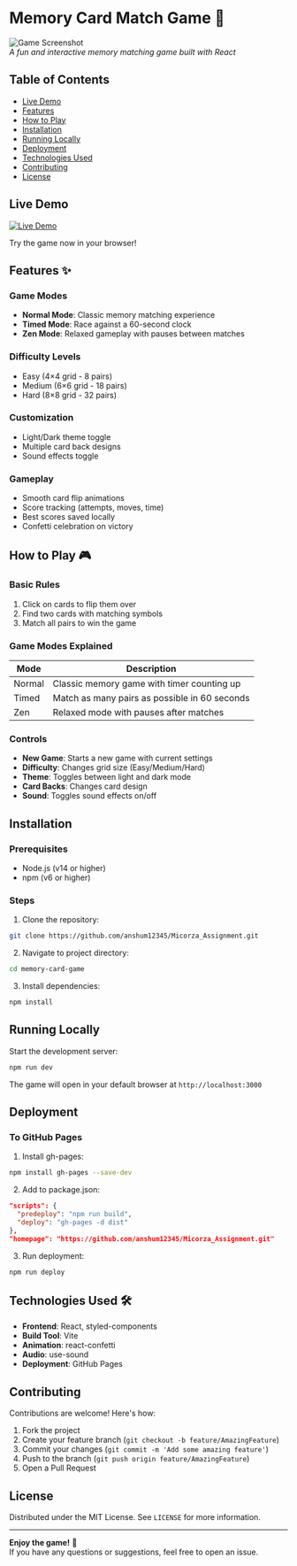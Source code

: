 # Memory Card Match Game 🎴

![Game Screenshot](./public/screenshot.png)  
*A fun and interactive memory matching game built with React*

## Table of Contents
- [Live Demo](#live-demo)
- [Features](#features)
- [How to Play](#how-to-play)
- [Installation](#installation)
- [Running Locally](#running-locally)
- [Deployment](#deployment)
- [Technologies Used](#technologies-used)
- [Contributing](#contributing)
- [License](#license)

## Live Demo
[![Live Demo](https://img.shields.io/badge/Play%20Now-Live%20Demo-brightgreen)](https://micorza-assignment-vqcv.vercel.app/)

Try the game now in your browser!

## Features ✨

### Game Modes
- **Normal Mode**: Classic memory matching experience
- **Timed Mode**: Race against a 60-second clock
- **Zen Mode**: Relaxed gameplay with pauses between matches

### Difficulty Levels
- Easy (4×4 grid - 8 pairs)
- Medium (6×6 grid - 18 pairs)
- Hard (8×8 grid - 32 pairs)

### Customization
- Light/Dark theme toggle
- Multiple card back designs
- Sound effects toggle

### Gameplay
- Smooth card flip animations
- Score tracking (attempts, moves, time)
- Best scores saved locally
- Confetti celebration on victory

## How to Play 🎮

### Basic Rules
1. Click on cards to flip them over
2. Find two cards with matching symbols
3. Match all pairs to win the game

### Game Modes Explained
| Mode | Description |
|------|-------------|
| Normal | Classic memory game with timer counting up |
| Timed | Match as many pairs as possible in 60 seconds |
| Zen | Relaxed mode with pauses after matches |

### Controls
- **New Game**: Starts a new game with current settings
- **Difficulty**: Changes grid size (Easy/Medium/Hard)
- **Theme**: Toggles between light and dark mode
- **Card Backs**: Changes card design
- **Sound**: Toggles sound effects on/off

## Installation

### Prerequisites
- Node.js (v14 or higher)
- npm (v6 or higher)

### Steps
1. Clone the repository:
```bash
git clone https://github.com/anshum12345/Micorza_Assignment.git
```
2. Navigate to project directory:
```bash
cd memory-card-game
```
3. Install dependencies:
```bash
npm install
```

## Running Locally

Start the development server:
```bash
npm run dev
```

The game will open in your default browser at `http://localhost:3000`

## Deployment

### To GitHub Pages
1. Install gh-pages:
```bash
npm install gh-pages --save-dev
```

2. Add to package.json:
```json
"scripts": {
  "predeploy": "npm run build",
  "deploy": "gh-pages -d dist"
},
"homepage": "https://github.com/anshum12345/Micorza_Assignment.git"
```

3. Run deployment:
```bash
npm run deploy
```

## Technologies Used 🛠️

- **Frontend**: React, styled-components
- **Build Tool**: Vite
- **Animation**: react-confetti
- **Audio**: use-sound
- **Deployment**: GitHub Pages

## Contributing

Contributions are welcome! Here's how:

1. Fork the project
2. Create your feature branch (`git checkout -b feature/AmazingFeature`)
3. Commit your changes (`git commit -m 'Add some amazing feature'`)
4. Push to the branch (`git push origin feature/AmazingFeature`)
5. Open a Pull Request

## License

Distributed under the MIT License. See `LICENSE` for more information.

---

**Enjoy the game!** 🎉  
If you have any questions or suggestions, feel free to open an issue.
